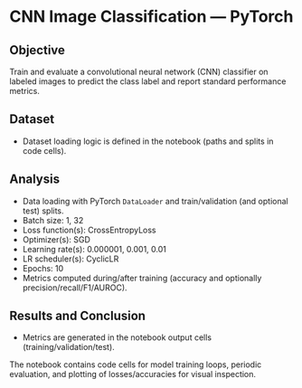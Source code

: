 # CNN Image Classification — PyTorch

## Objective
Train and evaluate a convolutional neural network (CNN) classifier on labeled images to predict the class label and report standard performance metrics.

## Dataset
- Dataset loading logic is defined in the notebook (paths and splits in code cells).

## Analysis
- Data loading with PyTorch `DataLoader` and train/validation (and optional test) splits.
- Batch size: 1, 32
- Loss function(s): CrossEntropyLoss
- Optimizer(s): SGD
- Learning rate(s): 0.000001, 0.001, 0.01
- LR scheduler(s): CyclicLR
- Epochs: 10
- Metrics computed during/after training (accuracy and optionally precision/recall/F1/AUROC).

## Results and Conclusion
- Metrics are generated in the notebook output cells (training/validation/test).

The notebook contains code cells for model training loops, periodic evaluation, and plotting of losses/accuracies for visual inspection.
